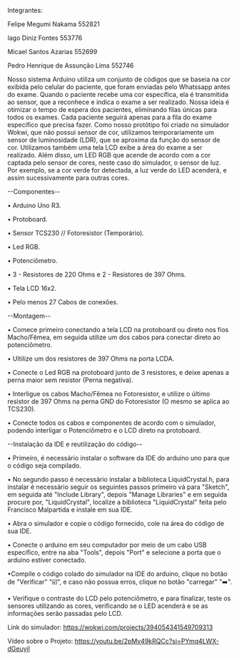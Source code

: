 Integrantes:

Felipe Megumi Nakama 552821

Iago Diniz Fontes 553776

Micael Santos Azarias 552699

Pedro Henrique de Assunção Lima 552746


Nosso sistema Arduino utiliza um conjunto de códigos que se baseia na cor exibida pelo celular do paciente, que foram enviadas pelo Whatssapp antes do exame. Quando o paciente recebe uma cor específica, ela é transmitida ao sensor, que a reconhece e indica o exame a ser realizado. Nossa ideia é otimizar o tempo de espera dos pacientes, eliminando filas únicas para todos os exames. Cada paciente seguirá apenas para a fila do exame específico que precisa fazer.
Como nosso protótipo foi criado no simulador Wokwi, que não possui sensor de cor, utilizamos temporariamente um sensor de luminosidade (LDR), que se aproxima da função do sensor de cor. Utilizamos também uma tela LCD exibe a área do exame a ser realizado. Além disso, um LED RGB que acende de acordo com a cor captada pelo sensor de cores, neste caso do simulador, o sensor de luz. Por exemplo, se a cor verde for detectada, a luz verde do LED acenderá, e assim sucessivamente para outras cores.


--Componentes--

• Arduino Uno R3.

• Protoboard.

• Sensor TCS230 // Fotoresistor (Temporário).

• Led RGB.

• Potenciômetro.

• 3 - Resistores de 220 Ohms e 2 - Resistores de 397 Ohms.

• Tela LCD 16x2.

• Pelo menos 27 Cabos de conexões.


 --Montagem--

• Comece primeiro conectando a tela LCD na protoboard ou direto nos fios Macho/Fêmea, em seguida utilize um dos cabos para conectar direto ao potenciômetro.

• Ultilize um dos resistores de 397 Ohms na porta LCDA.

• Conecte o Led RGB na protoboard junto de 3 resistores, e deixe apenas a perna maior sem resistor (Perna negativa).

• Interligue os cabos Macho/Fêmea no Fotoresistor, e utilize o último resistor de 397 Ohms na perna GND do Fotoresistor (O mesmo se aplica ao TCS230).

• Conecte todos os cabos e componentes de acordo com o simulador, podendo interligar o Potenciômetro e o LCD direto na protoboard.


--Instalação da IDE e reutilização do código--

• Primeiro, é necessário instalar o software da IDE do arduino uno para que o código seja compilado.

• No segundo passo é necessário instalar a biblioteca LiquidCrystal.h, para instalar é necessário seguir os seguintes passos primeiro vá para "Sketch", em seguida até "Include Library", depois "Manage Libraries" e em seguida procure por, "LiquidCrystal", localize a biblioteca "LiquidCrystal" feita pelo Francisco Malpartida e instale em sua IDE.

• Abra o simulador e copie o código fornecido, cole na área do código de sua IDE.

• Conecte o arduino em seu computador por meio de um cabo USB específico, entre na aba "Tools", depois "Port" e selecione a porta que o arduino estiver conectado.

•Compile o código colado do simulador na IDE do arduino, clique no botão de "Verificar" "☑️", e caso não possua erros, clique no botão "carregar" "➡️".

• Verifique o contraste do LCD pelo potenciômetro, e para finalizar, teste os sensores utilizando as cores, verificando se o LED acenderá e se as informações serão passadas pelo LCD.


Link do simulador: https://wokwi.com/projects/394054341549709313

Vídeo sobre o Projeto: https://youtu.be/2pMv49kRQCc?si=PYmq4LWX-dGeuyjl 

